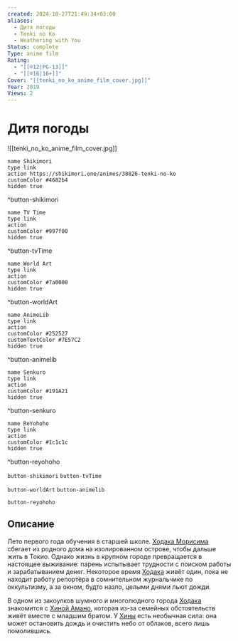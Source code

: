 ```yaml
---
created: 2024-10-27T21:49:34+03:00
aliases:
  - Дитя погоды
  - Tenki no Ko
  - Weathering with You
Status: complete
Type: anime film
Rating:
  - "[[®️12|PG-13]]"
  - "[[®️16|16+]]"
Cover: "[[tenki_no_ko_anime_film_cover.jpg]]"
Year: 2019
Views: 2
---
```


# Дитя погоды

![[tenki_no_ko_anime_film_cover.jpg]]

```button
name Shikimori
type link
action https://shikimori.one/animes/38826-tenki-no-ko
customColor #4682b4
hidden true
```
^button-shikimori

```button
name TV Time
type link
action 
customColor #997f00
hidden true
```
^button-tvTime

```button
name World Art
type link
action 
customColor #7a0000
hidden true
```
^button-worldArt

```button
name AnimeLib
type link
action 
customColor #252527
customTextColor #7E57C2
hidden true
```
^button-animelib

```button
name Senkuro
type link
action 
customColor #191A21
hidden true
```
^button-senkuro

```button
name ReYohoho
type link
action 
customColor #1c1c1c
hidden true
```
^button-reyohoho



`button-shikimori` `button-tvTime`

`button-worldArt` `button-animelib`

`button-reyohoho`

## Описание

Лето первого года обучения в старшей школе.  [Ходака Морисима](https://shikimori.one/characters/167173-hodaka-morishima) сбегает из родного дома на изолированном острове, чтобы дальше жить в Токио. Однако жизнь в крупном городе превращается в настоящее выживание: парень испытывает трудности с поиском работы и зарабатыванием денег. Некоторое время [Ходака](https://shikimori.one/characters/167173-hodaka-morishima) живёт один, пока не находит работу репортёра в сомнительном журнальчике по оккультизму, а за окном, будто назло, целыми днями льют дожди.

В одном из закоулков шумного и многолюдного города [Ходака](https://shikimori.one/characters/167173-hodaka-morishima) знакомится с [Хиной Амано](https://shikimori.one/characters/167172-hina-amano), которая из-за семейных обстоятельств живёт вместе с младшим братом. У [Хины](https://shikimori.one/characters/167172-hina-amano) есть необычная сила: она может остановить дождь и очистить небо от облаков, всего лишь помолившись.
